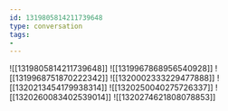 ```yaml
---
id: 1319805814211739648
type: conversation
tags:
- 
---
```

![[1319805814211739648]]
![[1319967868956540928]]
![[1319968751870222342]]
![[1320002333229477888]]
![[1320213454179938314]]
![[1320250040275726337]]
![[1320260083402539014]]
![[1320274621808078853]]

